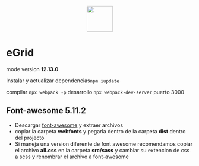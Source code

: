 <p align="center"><img src="https://sass-lang.com/assets/img/logos/logo-b6e1ef6e.svg" style="height: 70px;"></p>

# eGrid

mode version **12.13.0**

Instalar y actualizar dependencias`npm iupdate`

compilar `npx webpack -p`
desarrollo `npx webpack-dev-server` puerto 3000

## Font-awesome 5.11.2

-   Descargar [font-awesome](https://fontawesome.com/download) y extraer archivos
-   copiar la carpeta **webfonts** y pegarla dentro de la carpeta **dist** dentro del projecto
-   Si maneja una version diferente de font awesome recomendamos copiar el archivo **all.css** en la carpeta **src/sass** y cambiar su extencion de css a scss y renombrar el archivo a font-awesome
